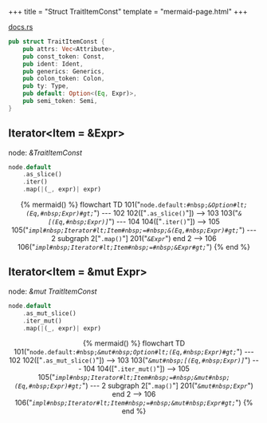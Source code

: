 +++
title = "Struct TraitItemConst"
template = "mermaid-page.html"
+++

[docs.rs](https://docs.rs/syn/latest/syn/struct.TraitItemConst.html)

```rust
pub struct TraitItemConst {
    pub attrs: Vec<Attribute>,
    pub const_token: Const,
    pub ident: Ident,
    pub generics: Generics,
    pub colon_token: Colon,
    pub ty: Type,
    pub default: Option<(Eq, Expr)>,
    pub semi_token: Semi,
} 
```

## Iterator<Item = &Expr>

node: *&TraitItemConst*

```rust
node.default
    .as_slice()
    .iter()
    .map(|(_, expr)| expr)
```

<center>

{% mermaid() %}
    flowchart TD
        101("<code>node.default:#nbsp;<em>&Option#lt;(Eq,#nbsp;Expr)#gt;</em></code>") --- 102
        102(["<code>.as_slice()</code>"]) --> 103
        103("<code><em>&[(Eq,#nbsp;Expr)]</em></code>") --- 104
        104(["<code>.iter()</code>"]) --> 105
        105("<code><em>impl#nbsp;Iterator#lt;Item#nbsp;=#nbsp;&(Eq,#nbsp;Expr)#gt;</em></code>") --- 2
        subgraph 2["<code>.map()</code>"]
            201("<code><em>&Expr</em></code>")
        end
        2 --> 106
        106("<code><em>impl#nbsp;Iterator#lt;Item#nbsp;=#nbsp;&Expr#gt;</em></code>")
{% end %}

</center>

## Iterator<Item = &mut Expr>

node: *&mut TraitItemConst*

```rust
node.default
    .as_mut_slice()
    .iter_mut()
    .map(|(_, expr)| expr)
```

<center>

{% mermaid() %}
    flowchart TD
        101("<code>node.default:#nbsp;<em>&mut#nbsp;Option#lt;(Eq,#nbsp;Expr)#gt;</em></code>") --- 102
        102(["<code>.as_mut_slice()</code>"]) --> 103
        103("<code><em>&mut#nbsp;[(Eq,#nbsp;Expr)]</em></code>") --- 104
        104(["<code>.iter_mut()</code>"]) --> 105
        105("<code><em>impl#nbsp;Iterator#lt;Item#nbsp;=#nbsp;&mut#nbsp;(Eq,#nbsp;Expr)#gt;</em></code>") --- 2
        subgraph 2["<code>.map()</code>"]
            201("<code><em>&mut#nbsp;Expr</em></code>")
        end
        2 --> 106
        106("<code><em>impl#nbsp;Iterator#lt;Item#nbsp;=#nbsp;&mut#nbsp;Expr#gt;</em></code>")
{% end %}

</center>
